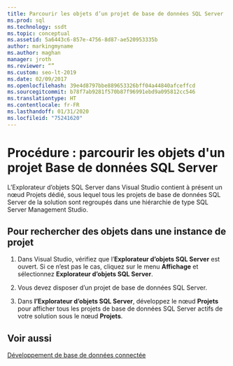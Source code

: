 ```yaml
---
title: Parcourir les objets d’un projet de base de données SQL Server
ms.prod: sql
ms.technology: ssdt
ms.topic: conceptual
ms.assetid: 5a6443c6-857e-4756-8d87-ae520953335b
author: markingmyname
ms.author: maghan
manager: jroth
ms.reviewer: “”
ms.custom: seo-lt-2019
ms.date: 02/09/2017
ms.openlocfilehash: 39e4d8797bbe889653326bff04a44840afceffcd
ms.sourcegitcommit: b78f7ab9281f570b87f96991ebd9a095812cc546
ms.translationtype: HT
ms.contentlocale: fr-FR
ms.lasthandoff: 01/31/2020
ms.locfileid: "75241620"
---
```

# <a name="how-to-browse-objects-in-a-sql-server-database-project"></a>Procédure : parcourir les objets d'un projet Base de données SQL Server

L’Explorateur d’objets SQL Server dans Visual Studio contient à présent un nœud Projets dédié, sous lequel tous les projets de base de données SQL Server de la solution sont regroupés dans une hiérarchie de type SQL Server Management Studio.  
  
## <a name="to-browse-objects-in-a-project-instance"></a>Pour rechercher des objets dans une instance de projet  
  
1.  Dans Visual Studio, vérifiez que l’**Explorateur d’objets SQL Server** est ouvert. Si ce n’est pas le cas, cliquez sur le menu **Affichage** et sélectionnez **Explorateur d’objets SQL Server**.  
  
2.  Vous devez disposer d’un projet de base de données SQL Server.  
  
3.  Dans **l’Explorateur d’objets SQL Server**, développez le nœud **Projets** pour afficher tous les projets de base de données SQL Server actifs de votre solution sous le nœud **Projets**.  
  
## <a name="see-also"></a>Voir aussi  
[Développement de base de données connectée](../ssdt/connected-database-development.md)  
  
